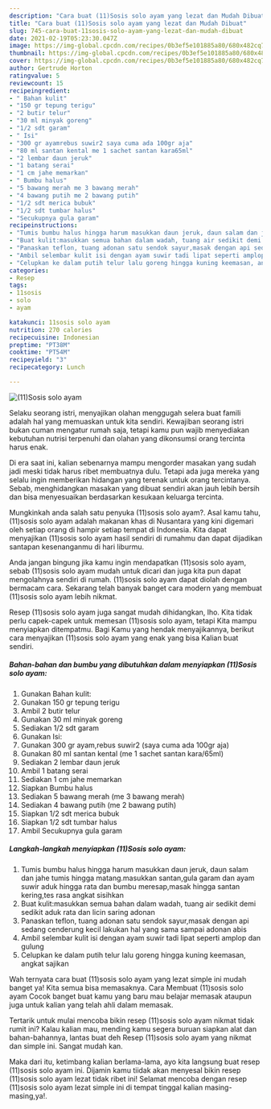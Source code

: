 ```yaml
---
description: "Cara buat (11)Sosis solo ayam yang lezat dan Mudah Dibuat"
title: "Cara buat (11)Sosis solo ayam yang lezat dan Mudah Dibuat"
slug: 745-cara-buat-11sosis-solo-ayam-yang-lezat-dan-mudah-dibuat
date: 2021-02-19T05:23:30.047Z
image: https://img-global.cpcdn.com/recipes/0b3ef5e101885a80/680x482cq70/11sosis-solo-ayam-foto-resep-utama.jpg
thumbnail: https://img-global.cpcdn.com/recipes/0b3ef5e101885a80/680x482cq70/11sosis-solo-ayam-foto-resep-utama.jpg
cover: https://img-global.cpcdn.com/recipes/0b3ef5e101885a80/680x482cq70/11sosis-solo-ayam-foto-resep-utama.jpg
author: Gertrude Horton
ratingvalue: 5
reviewcount: 15
recipeingredient:
- " Bahan kulit"
- "150 gr tepung terigu"
- "2 butir telur"
- "30 ml minyak goreng"
- "1/2 sdt garam"
- " Isi"
- "300 gr ayamrebus suwir2 saya cuma ada 100gr aja"
- "80 ml santan kental me 1 sachet santan kara65ml"
- "2 lembar daun jeruk"
- "1 batang serai"
- "1 cm jahe memarkan"
- " Bumbu halus"
- "5 bawang merah me 3 bawang merah"
- "4 bawang putih me 2 bawang putih"
- "1/2 sdt merica bubuk"
- "1/2 sdt tumbar halus"
- "Secukupnya gula garam"
recipeinstructions:
- "Tumis bumbu halus hingga harum masukkan daun jeruk, daun salam dan jahe tumis hingga matang.masukkan santan,gula garam dan ayam suwir aduk hingga rata dan bumbu meresap,masak hingga santan kering,tes rasa angkat sisihkan"
- "Buat kulit:masukkan semua bahan dalam wadah, tuang air sedikit demi sedikit aduk rata dan licin saring adonan"
- "Panaskan teflon, tuang adonan satu sendok sayur,masak dengan api sedang cenderung kecil lakukan hal yang sama sampai adonan abis"
- "Ambil selembar kulit isi dengan ayam suwir tadi lipat seperti amplop dan gulung"
- "Celupkan ke dalam putih telur lalu goreng hingga kuning keemasan, angkat sajikan"
categories:
- Resep
tags:
- 11sosis
- solo
- ayam

katakunci: 11sosis solo ayam 
nutrition: 270 calories
recipecuisine: Indonesian
preptime: "PT38M"
cooktime: "PT54M"
recipeyield: "3"
recipecategory: Lunch

---
```



![(11)Sosis solo ayam](https://img-global.cpcdn.com/recipes/0b3ef5e101885a80/680x482cq70/11sosis-solo-ayam-foto-resep-utama.jpg)

Selaku seorang istri, menyajikan olahan menggugah selera buat famili adalah hal yang memuaskan untuk kita sendiri. Kewajiban seorang istri bukan cuman mengatur rumah saja, tetapi kamu pun wajib menyediakan kebutuhan nutrisi terpenuhi dan olahan yang dikonsumsi orang tercinta harus enak.

Di era  saat ini, kalian sebenarnya mampu mengorder masakan yang sudah jadi meski tidak harus ribet membuatnya dulu. Tetapi ada juga mereka yang selalu ingin memberikan hidangan yang terenak untuk orang tercintanya. Sebab, menghidangkan masakan yang dibuat sendiri akan jauh lebih bersih dan bisa menyesuaikan berdasarkan kesukaan keluarga tercinta. 



Mungkinkah anda salah satu penyuka (11)sosis solo ayam?. Asal kamu tahu, (11)sosis solo ayam adalah makanan khas di Nusantara yang kini digemari oleh setiap orang di hampir setiap tempat di Indonesia. Kita dapat menyajikan (11)sosis solo ayam hasil sendiri di rumahmu dan dapat dijadikan santapan kesenanganmu di hari liburmu.

Anda jangan bingung jika kamu ingin mendapatkan (11)sosis solo ayam, sebab (11)sosis solo ayam mudah untuk dicari dan juga kita pun dapat mengolahnya sendiri di rumah. (11)sosis solo ayam dapat diolah dengan bermacam cara. Sekarang telah banyak banget cara modern yang membuat (11)sosis solo ayam lebih nikmat.

Resep (11)sosis solo ayam juga sangat mudah dihidangkan, lho. Kita tidak perlu capek-capek untuk memesan (11)sosis solo ayam, tetapi Kita mampu menyiapkan ditempatmu. Bagi Kamu yang hendak menyajikannya, berikut cara menyajikan (11)sosis solo ayam yang enak yang bisa Kalian buat sendiri.

<!--inarticleads1-->

##### Bahan-bahan dan bumbu yang dibutuhkan dalam menyiapkan (11)Sosis solo ayam:

1. Gunakan  Bahan kulit:
1. Gunakan 150 gr tepung terigu
1. Ambil 2 butir telur
1. Gunakan 30 ml minyak goreng
1. Sediakan 1/2 sdt garam
1. Gunakan  Isi:
1. Gunakan 300 gr ayam,rebus suwir2 (saya cuma ada 100gr aja)
1. Gunakan 80 ml santan kental (me 1 sachet santan kara/65ml)
1. Sediakan 2 lembar daun jeruk
1. Ambil 1 batang serai
1. Sediakan 1 cm jahe memarkan
1. Siapkan  Bumbu halus
1. Sediakan 5 bawang merah (me 3 bawang merah)
1. Sediakan 4 bawang putih (me 2 bawang putih)
1. Siapkan 1/2 sdt merica bubuk
1. Siapkan 1/2 sdt tumbar halus
1. Ambil Secukupnya gula garam




<!--inarticleads2-->

##### Langkah-langkah menyiapkan (11)Sosis solo ayam:

1. Tumis bumbu halus hingga harum masukkan daun jeruk, daun salam dan jahe tumis hingga matang.masukkan santan,gula garam dan ayam suwir aduk hingga rata dan bumbu meresap,masak hingga santan kering,tes rasa angkat sisihkan
1. Buat kulit:masukkan semua bahan dalam wadah, tuang air sedikit demi sedikit aduk rata dan licin saring adonan
1. Panaskan teflon, tuang adonan satu sendok sayur,masak dengan api sedang cenderung kecil lakukan hal yang sama sampai adonan abis
1. Ambil selembar kulit isi dengan ayam suwir tadi lipat seperti amplop dan gulung
1. Celupkan ke dalam putih telur lalu goreng hingga kuning keemasan, angkat sajikan




Wah ternyata cara buat (11)sosis solo ayam yang lezat simple ini mudah banget ya! Kita semua bisa memasaknya. Cara Membuat (11)sosis solo ayam Cocok banget buat kamu yang baru mau belajar memasak ataupun juga untuk kalian yang telah ahli dalam memasak.

Tertarik untuk mulai mencoba bikin resep (11)sosis solo ayam nikmat tidak rumit ini? Kalau kalian mau, mending kamu segera buruan siapkan alat dan bahan-bahannya, lantas buat deh Resep (11)sosis solo ayam yang nikmat dan simple ini. Sangat mudah kan. 

Maka dari itu, ketimbang kalian berlama-lama, ayo kita langsung buat resep (11)sosis solo ayam ini. Dijamin kamu tiidak akan menyesal bikin resep (11)sosis solo ayam lezat tidak ribet ini! Selamat mencoba dengan resep (11)sosis solo ayam lezat simple ini di tempat tinggal kalian masing-masing,ya!.

